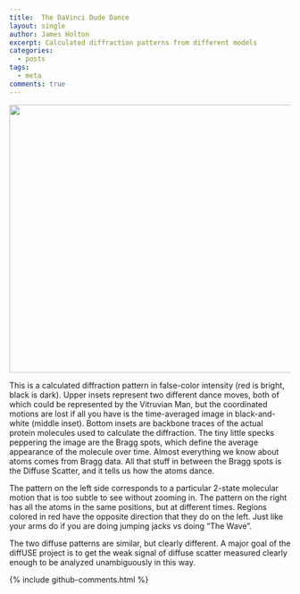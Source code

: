 ```yaml
---
title:  The DaVinci Dude Dance
layout: single
author: James Holton
excerpt: Calculated diffraction patterns from different models
categories:
  - posts
tags:
  - meta
comments: true
---
```


<img src=posts/dddance.png width=640 height=480>

This is a calculated diffraction pattern in false-color intensity (red is bright, black is dark). Upper insets represent two different dance moves, both of which could be represented by the Vitruvian Man, but the coordinated motions are lost if all you have is the time-averaged image in black-and-white (middle inset). Bottom insets are backbone traces of the actual protein molecules used to calculate the diffraction. The tiny little specks peppering the image are the Bragg spots, which define the average appearance of the molecule over time. Almost everything we know about atoms comes from Bragg data. All that stuff in between the Bragg spots is the Diffuse Scatter, and it tells us how the atoms dance.

The pattern on the left side corresponds to a particular 2-state molecular motion that is too subtle to see without zooming in. The pattern on the right has all the atoms in the same positions, but at different times. Regions colored in red have the opposite direction that they do on the left. Just like your arms do if you are doing jumping jacks vs doing “The Wave”.

The two diffuse patterns are similar, but clearly different. A major goal of the diffUSE project is to get the weak signal of diffuse scatter measured clearly enough to be analyzed unambiguously in this way.

{% include github-comments.html %}
